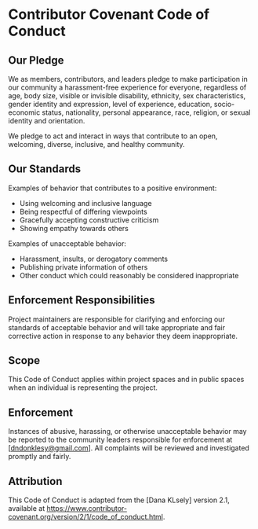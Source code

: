 # Contributor Covenant Code of Conduct

## Our Pledge

We as members, contributors, and leaders pledge to make participation in our
community a harassment-free experience for everyone, regardless of age, body size,
visible or invisible disability, ethnicity, sex characteristics, gender identity
and expression, level of experience, education, socio-economic status, nationality,
personal appearance, race, religion, or sexual identity and orientation.

We pledge to act and interact in ways that contribute to an open, welcoming,
diverse, inclusive, and healthy community.

## Our Standards

Examples of behavior that contributes to a positive environment:
- Using welcoming and inclusive language
- Being respectful of differing viewpoints
- Gracefully accepting constructive criticism
- Showing empathy towards others

Examples of unacceptable behavior:
- Harassment, insults, or derogatory comments
- Publishing private information of others
- Other conduct which could reasonably be considered inappropriate

## Enforcement Responsibilities

Project maintainers are responsible for clarifying and enforcing our standards of
acceptable behavior and will take appropriate and fair corrective action in response
to any behavior they deem inappropriate.

## Scope

This Code of Conduct applies within project spaces and in public spaces when an
individual is representing the project.

## Enforcement

Instances of abusive, harassing, or otherwise unacceptable behavior may be reported
to the community leaders responsible for enforcement at [dndonklesy@gmail.com].
All complaints will be reviewed and investigated promptly and fairly.

## Attribution

This Code of Conduct is adapted from the [Dana KLsely]
version 2.1, available at
https://www.contributor-covenant.org/version/2/1/code_of_conduct.html.

[homepage]: https://www.contributor-covenant.org
